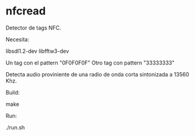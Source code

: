 # nfcread
Detector de tags NFC.

Necesita:

libsdl1.2-dev
libfftw3-dev

Un tag con el pattern "0F0F0F0F"
Otro tag con pattern "33333333"

Detecta audio proviniente de una radio de onda corta sintonizada a 13560 Khz.


Build:

make

Run:

./run.sh
